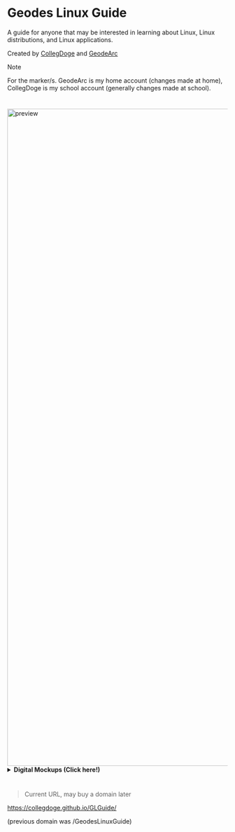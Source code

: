 <h1>Geodes Linux Guide</h1>

<p>A guide for anyone that may be interested in learning about Linux, Linux distributions, and Linux applications.</p>

<p>Created by <a href="https://github.com/CollegDoge">CollegDoge</a> and <a href="https://github.com/GeodeArc">GeodeArc</a></p>

> [!NOTE]
> For the marker/s. GeodeArc is my home account (changes made at home), CollegDoge is my school account (generally changes made at school).

#

<img width="1920" height="1500" alt="preview" src="https://github.com/user-attachments/assets/d26a32ec-1bd4-4809-8e81-f71ba6312f03" />

<details>
  <summary><strong>Digital Mockups (Click here!)</strong></summary>
  
  ![Home Desktop](https://github.com/user-attachments/assets/cafc4bc3-a914-4bd4-a0e1-764a66146083)

  ![Home Phone](https://github.com/user-attachments/assets/0b49aba2-f3dd-464e-86fd-e1c63d96b07f)

  ![Sidebar](https://github.com/user-attachments/assets/de1c293a-faf7-47f0-98a3-2f4fa8ccdc78)

</details> 

#

> Current URL, may buy a domain later

https://collegdoge.github.io/GLGuide/

(previous domain was /GeodesLinuxGuide)
